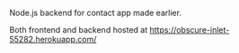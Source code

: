 Node.js backend for contact app made earlier.

Both frontend and backend hosted at https://obscure-inlet-55282.herokuapp.com/
